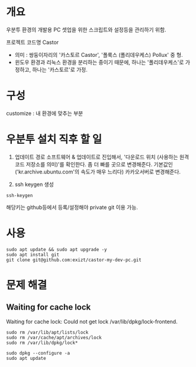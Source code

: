 # 개요
우분투 환경의 개발용 PC 셋업을 위한 스크립트와 설정등을 관리하기 위함.


프로젝트 코드명 Castor
* 의미 : 쌍둥이자리의 '카스토르 Castor', '폴룩스 (폴리데우케스) Pollux' 중 형.
* 윈도우 환경과 리눅스 환경을 분리하는 중이기 때문에, 하나는 '폴리데우케스'로 가정하고, 하나는 '카스토르'로 가정.


# 구성
customize : 내 환경에 맞추는 부분


# 우분투 설치 직후 할 일 
1. 업데이트 경로
소프트웨어 & 업데이트로 진입해서, '다운로드 위치 (사용하는 원격 코드 저장소를 의미)'를 확인한다. 좀 더 빠를 곳으로 변경해준다. 기본값인 ('kr.archive.ubuntu.com'의 속도가 매우 느리다) 카카오서버로 변경해준다.

2. ssh keygen 생성
```
ssh-keygen
```
해당키는 github등에서 등록/설정해야 private git 이용 가능.

# 사용
```
sudo apt update && sudo apt upgrade -y
sudo apt install git
git clone git@github.com:exizt/castor-my-dev-pc.git
```

# 문제 해결
## Waiting for cache lock
Waiting for cache lock: Could not get lock /var/lib/dpkg/lock-frontend.
```
sudo rm /var/lib/apt/lists/lock
sudo rm /var/cache/apt/archives/lock
sudo rm /var/lib/dpkg/lock*

sudo dpkg --configure -a
sudo apt update
```
